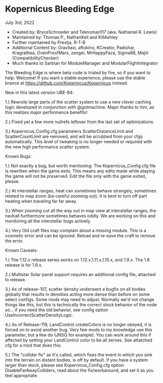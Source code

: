 ﻿Kopernicus Bleeding Edge
==============================
July 3rd, 2022
* Created by: BryceSchroeder and Teknoman117 (aka. Nathaniel R. Lewis)
* Maintained by: Thomas P., NathanKell and KillAshley
* Further maintained by Prestja, R-T-B
* Additional Content by: Gravitasi, aftokino, KCreator, Padishar, Kragrathea, OvenProofMars, zengei, MrHappyFace, Sigma88, Majiir (CompatibilityChecker)
* Much thanks to Sarbian for ModuleManager and ModularFlightIntegrator

The Bleeding Edge is where beta code is trialed by fire, so if you want to help: Welcome!  If you want a stable experience, please use the stable brance at https://github.com/Kopernicus/Kopernicus instead.

New in this latest version UBE-84:

1.) Rewrote large parts of the scatter system to use a new clever caching logic developed in conjunction with @gotmachine.  Major thanks to him, as this realizes major performance benefits!

2.) Fixed yet a few more nullrefs leftover from the last set of optimizations.

3.) Kopernicus_Config.cfg parameters ScatterDistanceLimit and ScatterCountLimit are removed, and will be scrubbed from your cfgs automatically.  This level of tweaking is no longer needed or required with the new high performance scatter system.

Known Bugs:

1.) Not exactly a bug, but worth mentioning: The Kopernicus_Config.cfg file is rewritten when the game exits. This means any edits made while playing the game will not be preserved. Edit the file only with the game exited, please.

2.) At interstellar ranges, heat can sometimes behave strangely, sometimes related to map zoom (be careful zooming out). It is best to turn off part heating when traveling far far away.

3.) When zooming out all the way out in map view at interstellar ranges, the navball furthermore sometimes behaves oddly. We are working on this and monitoring all the interstellar bugs actively.

4.) Very Old craft files may complain about a missing module. This is a cosmetic error and can be ignored. Reload and re-save the craft to remove the error.

Known Caveats:

1.) The 1.12.x release series works on 1.12.x,1.11.x,1.10.x, and 1.9.x. The 1.8 release is for 1.8.x.

2.) Multistar Solar panel support requires an additional config file, attached to release.

3.) As of release-107, scatter density underwent a bugfix on all bodies globally that results in densities acting more dense than before on some select configs.  Some mods may need to adjust.  Normally we'd not change things like this, but this is technically the correct stock behavior of the node so...  if you need the old behavior, see config option UseIncorrectScatterDensityLogic.

4.) As of Release-119, LandControl createColors is no longer obeyed, it is forced on to avoid another bug.  Very few mods to my knowledge use this parameter, but a few do (JNSQ for example).  You can work around this if affected by setting your LandControl color to be all zeroes. See attatched cfg for a mod that does this.

5.) The "collider fix" as it's called, which fixes the event in which you sink into the terrain on distant bodies, is off by default.  If you have a system larger than stock, please see Kopernicus_Config.cfg option DisableFarAwayColliders, read about the fix/workaround, and set it as you feel appropriate.